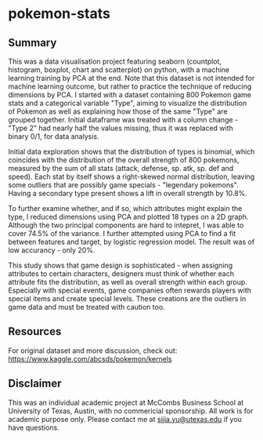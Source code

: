 # pokemon-stats
## Summary
This was a data visualisation project featuring seaborn (countplot, histogram, boxplot, chart and scatterplot) on python, with a machine learning training by PCA at the end. Note that this dataset is not intended for machine learning outcome, but rather to practice the technique of reducing dimensions by PCA.
I started with a dataset containing 800 Pokemon game stats and a categorical variable "Type", aiming to visualize the distribution of Pokemon as well as explaining how those of the same "Type" are grouped together. Initial dataframe was treated with a column change - "Type 2" had nearly half the values missing, thus it was replaced with binary 0/1, for data analysis.

Initial data exploration shows that the distribution of types is binomial, which coincides with the distribution of the overall strength of 800 pokemons, measured by the sum of all stats (attack, defense, sp. atk, sp. def and speed). Each stat by itself shows a right-skewed normal distribution, leaving some outliers that are possibly game specials - "legendary pokemons". Having a secondary type present shows a lift in overall strength by 10.8%.

To further examine whether, and if so, which attributes might explain the type, I reduced dimensions using PCA and plotted 18 types on a 2D graph. Although the two principal components are hard to intepret, I was able to cover 74.5% of the variance. I further attempted using PCA to find a fit between features and target, by logistic regression model. The result was of low accurancy - only 20%.

This study shows that game design is sophisticated - when assigning attributes to certain characters, designers must think of whether each attribute fits the distribution, as well as overall strength within each group. Especially with special events, game companies often rewards players with special items and create special levels. These creations are the outliers in game data and must be treated with caution too.
## Resources
For original dataset and more discussion, check out: https://www.kaggle.com/abcsds/pokemon/kernels
## Disclaimer
This was an individual academic project at McCombs Business School at University of Texas, Austin, with no commericial sponsorship. All work is for academic purpose only. Please contact me at sijia.yu@utexas.edu if you have questions.
